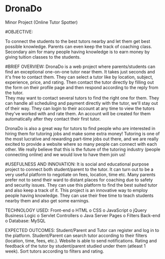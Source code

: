 # DronaDo
Minor Project (Online Tutor Spotter)

#OBJECTIVE: 

To connect the students to the best tutors nearby and let them get best possible knowledge. Parents can even keep the track of coaching class.  Secondary aim for many people having knowledge is to earn money by giving tuition classes to the students. 
 
#BRIEF OVERVIEW:
DronaDo is a web project where parents/students can find an exceptional one-on-one tutor near them. It takes just seconds and it's free to contact them. They can select a tutor like by location, subject, experience, price, and rating. Then contact the tutor directly by filling out the form on their profile page and then respond according to the reply from the tutor.              
They may want to contact several tutors to find the right one for them. They can handle all scheduling and payment directly with the tutor, we'll stay out of their way. They can login to their account at any time to view the tutors they've worked with and rate them. An account will be created for them automatically after they contact their first tutor. 
 
DronaDo is also a great way for tutors to find people who are interested in hiring them for tutoring jobs and make some extra money! Tutoring is one of the most lucrative and rewarding part-time jobs out there, and we are really excited to provide a website where so many people can connect with each other. We really believe that this is the future of the tutoring industry (people connecting online) and we would love to have them join us! 
 
#USEFULNESS AND INNOVATION: 
It is social and educational purpose project to connect both student/parent to the tutor. It can turn out to be a very useful platform to negotiate on fees, location, time etc.  Many parents prefer not to send their ward to distant places for coaching due to safety and security issues. They can use this platform to find the best suited tutor and also keep a track of it. This project is an innovative way to employ people having knowledge. They can use their free time to teach students nearby them and also get some earnings. 
 
TECHNOLOGY USED: 
Front-end 
  o HTML 
  o CSS 
  o JavaScript 
  o jQuery 
Business Logic
  o Servlet Controllers
  o Java Server Pages
  o Filters
Back-end o Database:
  MySQL 
 
 
 
EXPECTED OUTCOMES:
  Student/Parent and Tutor can register and log in to the platform. 
  Student/Parent can search tutor according to their filters (location, time, fees, etc.). 
  Website is able to send notifications. 
  Rating and feedback of the tutor by student/parent studied under them (atleast 1 week). 
  Sort tutors according to filters and rating. 

